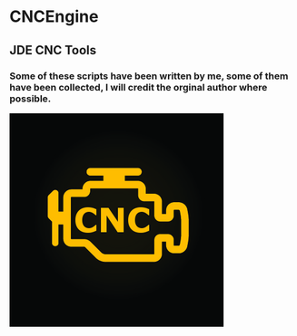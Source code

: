 # CNCEngine
## JDE CNC Tools
### Some of these scripts have been written by me, some of them have been collected, I will credit the orginal author where possible.
![Logo](https://github.com/sowdenraymond/CNCEngine/blob/master/engine.png)
